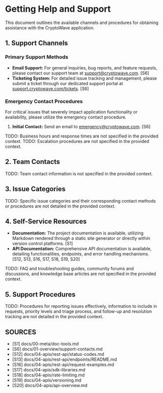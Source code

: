 # Getting Help and Support

This document outlines the available channels and procedures for obtaining assistance with the CryptoWave application.

## 1. Support Channels

### Primary Support Methods

*   **Email Support:** For general inquiries, bug reports, and feature requests, please contact our support team at [support@cryptowave.com](mailto:support@cryptowave.com). [S6]
*   **Ticketing System:** For detailed issue tracking and management, please submit a ticket through our dedicated support portal at [support.cryptowave.com/tickets](http://support.cryptowave.com/tickets). [S6]

### Emergency Contact Procedures

For critical issues that severely impact application functionality or availability, please utilize the emergency contact procedure.

1.  **Initial Contact:** Send an email to [emergency@cryptowave.com](mailto:emergency@cryptowave.com). [S6]

TODO: Business hours and response times are not specified in the provided context.
TODO: Escalation procedures are not specified in the provided context.

## 2. Team Contacts

TODO: Team contact information is not specified in the provided context.

## 3. Issue Categories

TODO: Specific issue categories and their corresponding contact methods or procedures are not detailed in the provided context.

## 4. Self-Service Resources

*   **Documentation:** The project documentation is available, utilizing Markdown rendered through a static site generator or directly within version control platforms. [S1]
*   **API Documentation:** Comprehensive API documentation is available, detailing functionalities, endpoints, and error handling mechanisms. [S12, S13, S16, S17, S18, S19, S20]

TODO: FAQ and troubleshooting guides, community forums and discussions, and knowledge base articles are not specified in the provided context.

## 5. Support Procedures

TODO: Procedures for reporting issues effectively, information to include in requests, priority levels and triage process, and follow-up and resolution tracking are not detailed in the provided context.

## SOURCES

- [S1] docs/00-meta/doc-tools.md
- [S6] docs/01-overview/support-contacts.md
- [S12] docs/04-apis/rest-api/status-codes.md
- [S13] docs/04-apis/rest-api/endpoints/README.md
- [S16] docs/04-apis/rest-api/request-examples.md
- [S17] docs/04-apis/sdk-libraries.md
- [S18] docs/04-apis/rate-limiting.md
- [S19] docs/04-apis/versioning.md
- [S20] docs/04-apis/api-overview.md